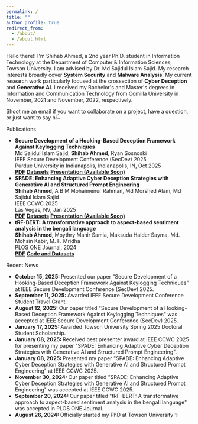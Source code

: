 ```yaml
---
permalink: /
title: ""
author_profile: true
redirect_from: 
  - /about/
  - /about.html
---
```

<head>
<link href="https://cdn.jsdelivr.net/npm/bootstrap@5.0.2/dist/css/bootstrap.min.css" rel="stylesheet" integrity="sha384-EVSTQN3/azprG1Anm3QDgpJLIm9Nao0Yz1ztcQTwFspd3yD65VohhpuuCOmLASjC" crossorigin="anonymous">
</head>

<!--- Hello there!! I'm Shihab Ahmed, a 1st year Ph.D. student in Information Technology at the Department of Computer & Information Sciences, [Towson University](https://www.towson.edu/fcsm/departments/computerinfosci/). I am advised by [Dr. Md Sajidul Islam Sajid](https://sajid36.github.io/). My research interests broadly cover **System Security** and **Malware Analysis**. My current research work particularly focused at the crossection of **Cyber Deception** and **Generative AI**. I received my Bachelor's and Master's degrees in Information and Communication Technology from [Comilla University](http://cou.ac.bd/dpict/department-details) in November, 2021 and November, 2022, respectively.

# Shoot me an email if you want to collaborate on a project, have a question, or just want to say hi~ -->

<div>
<p>Hello there!! I'm Shihab Ahmed, a 2nd year Ph.D. student in Information Technology at the <a href="https://www.towson.edu/fcsm/departments/computerinfosci/" style="text-decoration:none">Department of Computer & Information Sciences</a>, <a href="https://www.towson.edu/" style="text-decoration:none">Towson University</a>. I am advised by <a href="https://sajid36.github.io/" style="text-decoration:none">Dr. Md Sajidul Islam Sajid</a>. My research interests broadly cover <b>System Security</b> and <b>Malware Analysis</b>. My current research work particularly focused at the crossection of <b>Cyber Deception</b> and <b>Generative AI</b>. I received my Bachelor's and Master's degrees in Information and Communication Technology from <a href="http://cou.ac.bd/dpict/department-details" style="text-decoration:none">Comilla University</a> in November, 2021 and November, 2022, respectively.</p>

<p>Shoot me an email if you want to collaborate on a project, have a question, or just want to say hi~</p>
</div>

<div class="card">
  <div class="card-header">
    Publications
  </div>
  <div class="card-body">
    <ul>
      <li>
        <strong> Secure Development of a Hooking-Based Deception Framework Against Keylogging Techniques</strong><br>
        Md Sajidul Islam Sajid, <b>Shihab Ahmed</b>, Ryan Sosnoski<br>
        IEEE Secure Development Conference (SecDev) 2025<br>
        Purdue University in Indianapolis, Indianapolis, IN, Oct 2025<br>
        <a href="https://arxiv.org/pdf/2508.04178" class="btn-sm btn-success text-decoration-none"><strong>PDF</strong></a>
        <a href="https://github.com/sahmed09/HookBasedDeceptionAgainstKeylogging" class="btn-sm btn-danger text-decoration-none"><strong>Datasets</strong></a>
        <a href="#" class="btn-sm btn-info text-decoration-none"><strong>Presentation (Available Soon)</strong></a>
      </li>
      <li>
        <strong> SPADE: Enhancing Adaptive Cyber Deception Strategies with Generative AI and Structured Prompt Engineering</strong><br>
        <b>Shihab Ahmed</b>, A B M Mohaimenur Rahman, Md Morshed Alam, Md Sajidul Islam Sajid<br>
        IEEE CCWC 2025<br>
        Las Vegas, NV, Jan 2025<br>
        <a href="https://arxiv.org/pdf/2501.00940" class="btn-sm btn-success text-decoration-none"><strong>PDF</strong></a>
        <a href="https://github.com/sajid36/spade-eval-genai" class="btn-sm btn-danger text-decoration-none"><strong>Datasets</strong></a>
        <a href="#" class="btn-sm btn-info text-decoration-none"><strong>Presentation (Available Soon)</strong></a>
      </li>
      <li>
        <strong> tRF-BERT: A transformative approach to aspect-based sentiment analysis in the bengali language</strong><br>
        <b>Shihab Ahmed</b>, Moythry Manir Samia, Maksuda Haider Sayma, Md. Mohsin Kabir, M. F. Mridha<br>
        PLOS ONE Journal, 2024<br>
        <a href="https://journals.plos.org/plosone/article?id=10.1371/journal.pone.0308050" class="btn-sm btn-success text-decoration-none"><strong>PDF</strong></a>
        <a href="#" class="btn-sm btn-danger text-decoration-none"><strong>Code and Datasets</strong></a>
      </li>
    </ul>
  </div>
</div>

<div class="mt-3 card">
  <div class="card-header">
    Recent News
  </div>
  <div class="card-body">
    <ul>
      <li>
        <span><strong>October 15, 2025: </strong></span> Presented our paper "Secure Development of a Hooking-Based Deception Framework Against Keylogging Techniques" at <a href="https://secdev.ieee.org/2025/home/" style="text-decoration:none">IEEE Secure Development Conference (SecDev) 2025</a>.
      </li>
      <li>
        <span><strong>September 11, 2025: </strong></span> Awarded IEEE Secure Development Conference Student Travel Grant.
      </li>
      <li>
        <span><strong>August 12, 2025: </strong></span> Our paper titled "Secure Development of a Hooking-Based Deception Framework Against Keylogging Techniques" was accepted at <a href="https://secdev.ieee.org/2025/home/" style="text-decoration:none">IEEE Secure Development Conference (SecDev) 2025</a>.
      </li>
      <li>
        <span><strong>January 17, 2025: </strong></span> Awarded Towson University Spring 2025 Doctoral Student Scholarship.
      </li>
      <li>
        <span><strong>January 08, 2025: </strong></span> Received best presenter award at <a href="https://ieee-ccwc.org/" style="text-decoration:none">IEEE CCWC 2025</a> for presenting my paper "SPADE: Enhancing Adaptive Cyber Deception Strategies with Generative AI and Structured Prompt Engineering".
      </li>
      <li>
        <span><strong>January 08, 2025: </strong></span> Presented my paper "SPADE: Enhancing Adaptive Cyber Deception Strategies with Generative AI and Structured Prompt Engineering" at <a href="https://ieee-ccwc.org/" style="text-decoration:none">IEEE CCWC 2025</a>.
      </li>
      <li>
        <span><strong>November 30, 2024: </strong></span> Our paper titled "SPADE: Enhancing Adaptive Cyber Deception Strategies with Generative AI and Structured Prompt Engineering" was accepted at <a href="https://ieee-ccwc.org/" style="text-decoration:none">IEEE CCWC 2025</a>.
      </li>
      <li>
        <span><strong>September 20, 2024: </strong></span> Our paper titled "tRF-BERT: A transformative approach to aspect-based sentiment analysis in the bengali language" was accepted in PLOS ONE Journal.
      </li>
      <li>
        <span><strong>August 26, 2024: </strong></span> Officially started my PhD at Towson University ✨
      </li>
    </ul>
  </div>
</div>
